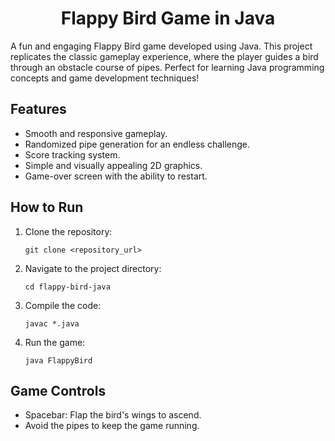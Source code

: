 <h1 align="center">Flappy Bird Game in Java</h1>
A fun and engaging Flappy Bird game developed using Java. This project replicates the classic gameplay experience, where the player guides a bird through an obstacle course of pipes. Perfect for learning Java programming concepts and game development techniques!

## Features

 - Smooth and responsive gameplay.
 - Randomized pipe generation for an endless challenge.
 - Score tracking system.
 - Simple and visually appealing 2D graphics.
 - Game-over screen with the ability to restart.

## How to Run

1. Clone the repository:
   
       git clone <repository_url>

2. Navigate to the project directory:

       cd flappy-bird-java

3. Compile the code:

       javac *.java

4. Run the game:

       java FlappyBird

## Game Controls

 - Spacebar: Flap the bird's wings to ascend.
 - Avoid the pipes to keep the game running.
